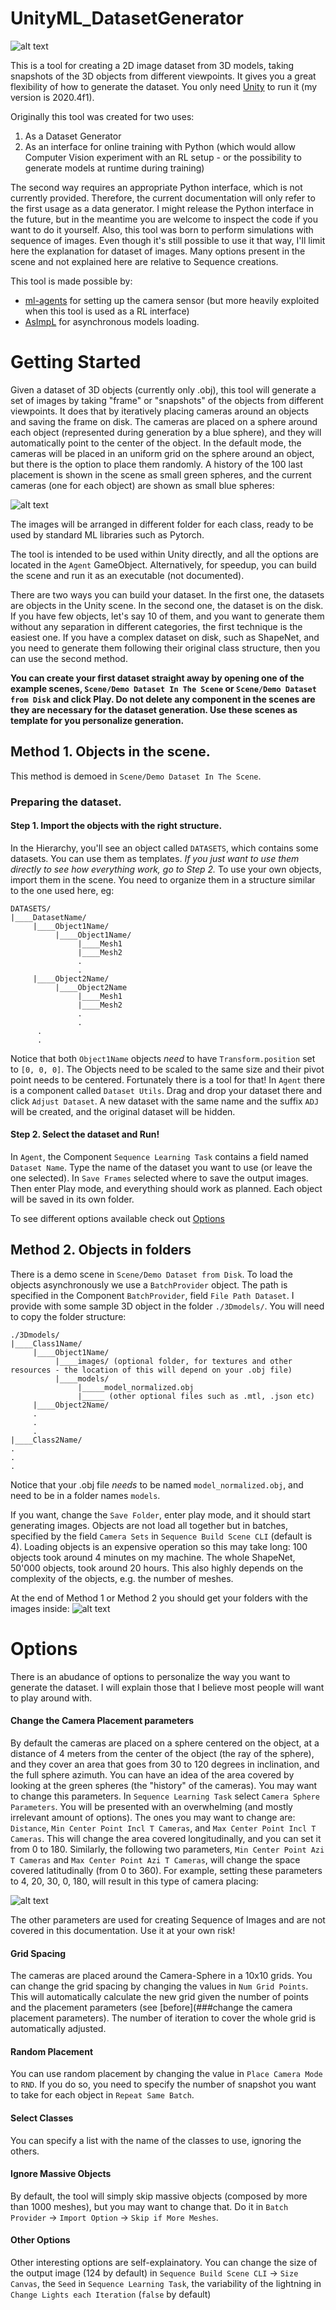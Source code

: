 # UnityML_DatasetGenerator

![alt text](https://github.com/ValerioB88/UnityML_DatasetGenerator/blob/master/other_imgs/main.png)

This is a tool for creating a 2D image dataset from 3D models, taking snapshots of the 3D objects from different viewpoints. It gives you a great flexibility of how to generate the dataset. You only need [Unity](https://unity3d.com/get-unity/download) to run it (my version is 2020.4f1). 


Originally this tool was created for two uses:
1. As a Dataset Generator
2. As an interface for online training with Python (which would allow Computer Vision experiment with an RL setup - or the possibility to generate models at runtime during training)

The second way requires an appropriate Python interface, which is not currently provided. Therefore, the current documentation will only refer to the first usage as a data generator. I might release the Python interface in the future, but in the meantime you are welcome to inspect the code if you want to do it yourself.
Also, this tool was born to perform simulations with sequence of images. Even though it's still possible to use it that way, I'll limit here the explanation for dataset of images. Many options present in the scene and not explained here are relative to Sequence creations. 

This tool is made possible by:
* [ml-agents](https://github.com/Unity-Technologies/ml-agents) for setting up the camera sensor (but more heavily exploited when this tool is used as a RL interface)
* [AsImpL](https://github.com/gpvigano/AsImpL) for asynchronous models loading.


# Getting Started
Given a dataset of 3D objects (currently only .obj), this tool will generate a set of images by taking "frame" or "snapshots" of the objects from different viewpoints. It does that by iteratively placing cameras around an objects and saving the frame on disk. The cameras are placed on a sphere around each object (represented during generation by a blue sphere), and they will automatically point to the center of the object. In the default mode, the cameras will be placed in an uniform grid on the sphere around an object, but there is the option to place them randomly.
A history of the 100 last placement is shown in the scene as small green spheres, and the current cameras (one for each object) are shown as small blue spheres:

![alt text](https://github.com/ValerioB88/UnityML_DatasetGenerator/blob/master/other_imgs/bitmap.png)

The images will be arranged in different folder for each class, ready to be used by standard ML libraries such as Pytorch. 

The tool is intended to be used within Unity directly, and all the options are located in the `Agent` GameObject. Alternatively, for speedup, you can build the scene and run it as an executable (not documented).

There are two ways you can build your dataset. In the first one, the datasets are objects in the Unity scene. In the second one, the dataset is on the disk. If you have few objects, let's say 10 of them, and you want to generate them without any separation in different categories, the first technique is the easiest one. 
If you have a complex dataset on disk, such as ShapeNet, and you need to generate them following their original class structure, then you can use the second method.

**You can create your first dataset straight away by opening one of the example scenes, `Scene/Demo Dataset In The Scene` or `Scene/Demo Dataset from Disk` and click Play. Do not delete any component in the scenes are they are necessary for the dataset generation. Use these scenes as template for you personalize generation.**

## Method 1. Objects in the scene.
This method is demoed in `Scene/Demo Dataset In The Scene`. 
### Preparing the dataset.
#### Step 1. Import the objects with the right structure.
In the Hierarchy, you'll see an object called `DATASETS`, which contains some datasets. You can use them as templates. *If you just want to use them directly to see how everything work, go to Step 2.*
To use your own objects, import them in the scene. You need to organize them in a structure similar to the one used here, eg:
```
DATASETS/
|____DatasetName/
     |____Object1Name/
          |____Object1Name/
               |____Mesh1
               |____Mesh2
               . 
               .
     |____Object2Name/
          |____Object2Name
               |____Mesh1
               |____Mesh2
               .
               .
      .
      .
```

Notice that both `Object1Name` objects _need_ to have `Transform.position` set to `[0, 0, 0]`. 
The Objects need to be scaled to the same size and their pivot point needs to be centered. Fortunately there is a tool for that!  In `Agent` there is a component called `Dataset Utils`. Drag and drop your dataset there and click `Adjust Dataset`. A new dataset with the same name and the suffix `ADJ` will be created, and the original dataset will be hidden. 

#### Step 2. Select the dataset and Run!
In `Agent`, the Component `Sequence Learning Task` contains a field named `Dataset Name`. Type the name of the dataset you want to use (or leave the one selected). In `Save Frames` selected where to save the output images. Then enter Play mode, and everything should work as planned. Each object will be saved in its own folder.

To see different options available check out [Options](#options)

## Method 2. Objects in folders
There is a demo scene in `Scene/Demo Dataset from Disk`. To load the objects asynchronously we use a `BatchProvider` object. The path is specified in the Component `BatchProvider`, field `File Path Dataset`. I provide with some sample 3D object in the folder `./3Dmodels/`. You will need to copy the folder structure:
```
./3Dmodels/
|____Class1Name/
     |____Object1Name/
          |____images/ (optional folder, for textures and other resources - the location of this will depend on your .obj file)
          |____models/
               |_____model_normalized.obj
               |_____ (other optional files such as .mtl, .json etc)
     |____Object2Name/
     .
     .
     .
|____Class2Name/
.
.
.
```
Notice that your .obj file _needs_ to be named `model_normalized.obj`, and need to be in a folder names `models`. 

If you want, change the `Save Folder`, enter play mode, and it should start generating images. Objects are not load all together but in batches, specified by the field `Camera Sets` in `Sequence Build Scene CLI` (default is 4). Loading objects is an expensive operation so this may take long: 100 objects took around 4 minutes on my machine. The whole ShapeNet, 50'000 objects, took around 20 hours. This also highly depends on the complexity of the objects, e.g. the number of meshes. 

At the end of Method 1 or Method 2 you should get your folders with the images inside:
![alt text](https://github.com/ValerioB88/UnityML_DatasetGenerator/blob/master/other_imgs/folder.png)

# Options
There is an abudance of options to personalize the way you want to generate the dataset. I will explain those that I believe most people will want to play around with.

#### Change the Camera Placement parameters
By default the cameras are placed on a sphere centered on the object, at a distance of 4 meters from the center of the object (the ray of the sphere), and they cover an area that goes from 30 to 120 degrees in inclination, and the full sphere azimuth. You can have an idea of the area covered by looking at the green spheres (the "history" of the cameras). You may want to change this parameters.
In `Sequence Learning Task` select `Camera Sphere Parameters`. You will be presented with an overwhelming (and mostly irrelevant amount of options). 
The ones you may want to change are: `Distance`, `Min Center Point Incl T Cameras`, and `Max Center Point Incl T Cameras`. This will change the area covered longitudinally, and you can set it from 0 to 180. Similarly, the following two parameters, `Min Center Point Azi T Cameras` and `Max Center Point Azi T Cameras`, will change the space covered latitudinally (from 0 to 360).
For example, setting these parameters to 4, 20, 30, 0, 180, will result in this type of camera placing:

![alt text](https://github.com/ValerioB88/UnityML_DatasetGenerator/blob/master/other_imgs/change_params.png)

The other parameters are used for creating Sequence of Images and are not covered in this documentation. Use it at your own risk!

#### Grid Spacing
The cameras are placed around the Camera-Sphere in a 10x10 grids. You can change the grid spacing by changing the values in `Num Grid Points`. This will automatically calculate the new grid given the number of points and the placement parameters (see [before](###change the camera placement parameters). The number of iteration to cover the whole grid is automatically adjusted.

#### Random Placement
You can use random placement by changing the value in `Place Camera Mode` to `RND`. If you do so, you need to specify the number of snapshot you want to take for each object in `Repeat Same Batch`. 

#### Select Classes
You can specify a list with the name of the classes to use, ignoring the others.

#### Ignore Massive Objects
By default, the tool will simply skip massive objects (composed by more than 1000 meshes), but you may want to change that. Do it in `Batch Provider` -> `Import Option` -> `Skip if More Meshes`. 

#### Other Options
Other interesting options are self-explainatory. You can change the size of the output image (124 by default) in `Sequence Build Scene CLI` -> `Size Canvas`, the `Seed` in `Sequence Learning Task`, the variability of the lightning in `Change Lights each Iteration` (`false` by default)






